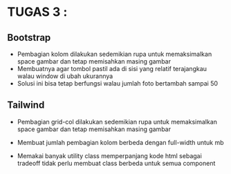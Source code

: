 # TUGAS 3 : 

## **Bootstrap**

- Pembagian kolom dilakukan sedemikian rupa untuk memaksimalkan space gambar dan tetap memisahkan masing gambar
- Membuatnya agar tombol pastil ada di sisi yang relatif terajangkau walau window di ubah ukurannya
- Solusi ini bisa tetap berfungsi walau jumlah foto bertambah sampai 50

## **Tailwind**
- Pembagian grid-col dilakukan sedemikian rupa untuk memaksimalkan space gambar dan tetap memisahkan masing gambar 
- Membuat jumlah pembagian kolom berbeda dengan full-width untuk mb

- Memakai banyak utility class memperpanjang kode html sebagai tradeoff tidak perlu membuat class berbeda untuk semua component
